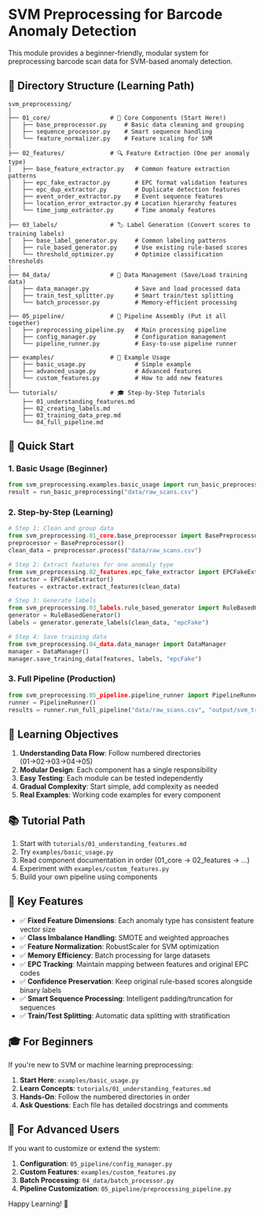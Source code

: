 # SVM Preprocessing for Barcode Anomaly Detection

This module provides a beginner-friendly, modular system for preprocessing barcode scan data for SVM-based anomaly detection.

## 📁 Directory Structure (Learning Path)

```
svm_preprocessing/
│
├── 01_core/                 # 🧠 Core Components (Start Here!)
│   ├── base_preprocessor.py     # Basic data cleaning and grouping
│   ├── sequence_processor.py    # Smart sequence handling
│   └── feature_normalizer.py    # Feature scaling for SVM
│
├── 02_features/             # 🔍 Feature Extraction (One per anomaly type)
│   ├── base_feature_extractor.py   # Common feature extraction patterns
│   ├── epc_fake_extractor.py       # EPC format validation features
│   ├── epc_dup_extractor.py        # Duplicate detection features
│   ├── event_order_extractor.py    # Event sequence features
│   ├── location_error_extractor.py # Location hierarchy features
│   └── time_jump_extractor.py      # Time anomaly features
│
├── 03_labels/               # 🏷️ Label Generation (Convert scores to training labels)
│   ├── base_label_generator.py     # Common labeling patterns
│   ├── rule_based_generator.py     # Use existing rule-based scores
│   └── threshold_optimizer.py      # Optimize classification thresholds
│
├── 04_data/                 # 💾 Data Management (Save/Load training data)
│   ├── data_manager.py             # Save and load processed data
│   ├── train_test_splitter.py      # Smart train/test splitting
│   └── batch_processor.py          # Memory-efficient processing
│
├── 05_pipeline/             # 🚀 Pipeline Assembly (Put it all together)
│   ├── preprocessing_pipeline.py   # Main processing pipeline
│   ├── config_manager.py           # Configuration management
│   └── pipeline_runner.py          # Easy-to-use pipeline runner
│
├── examples/                # 📖 Example Usage
│   ├── basic_usage.py              # Simple example
│   ├── advanced_usage.py           # Advanced features
│   └── custom_features.py          # How to add new features
│
└── tutorials/               # 🎓 Step-by-Step Tutorials
    ├── 01_understanding_features.md
    ├── 02_creating_labels.md
    ├── 03_training_data_prep.md
    └── 04_full_pipeline.md
```

## 🚀 Quick Start

### 1. Basic Usage (Beginner)
```python
from svm_preprocessing.examples.basic_usage import run_basic_preprocessing
result = run_basic_preprocessing("data/raw_scans.csv")
```

### 2. Step-by-Step (Learning)
```python
# Step 1: Clean and group data
from svm_preprocessing.01_core.base_preprocessor import BasePreprocessor
preprocessor = BasePreprocessor()
clean_data = preprocessor.process("data/raw_scans.csv")

# Step 2: Extract features for one anomaly type
from svm_preprocessing.02_features.epc_fake_extractor import EPCFakeExtractor
extractor = EPCFakeExtractor()
features = extractor.extract_features(clean_data)

# Step 3: Generate labels
from svm_preprocessing.03_labels.rule_based_generator import RuleBasedGenerator
generator = RuleBasedGenerator()
labels = generator.generate_labels(clean_data, "epcFake")

# Step 4: Save training data
from svm_preprocessing.04_data.data_manager import DataManager
manager = DataManager()
manager.save_training_data(features, labels, "epcFake")
```

### 3. Full Pipeline (Production)
```python
from svm_preprocessing.05_pipeline.pipeline_runner import PipelineRunner
runner = PipelineRunner()
results = runner.run_full_pipeline("data/raw_scans.csv", "output/svm_training")
```

## 🎯 Learning Objectives

1. **Understanding Data Flow**: Follow numbered directories (01→02→03→04→05)
2. **Modular Design**: Each component has a single responsibility
3. **Easy Testing**: Each module can be tested independently
4. **Gradual Complexity**: Start simple, add complexity as needed
5. **Real Examples**: Working code examples for every component

## 📚 Tutorial Path

1. Start with `tutorials/01_understanding_features.md`
2. Try `examples/basic_usage.py`
3. Read component documentation in order (01_core → 02_features → ...)
4. Experiment with `examples/custom_features.py`
5. Build your own pipeline using components

## 🔧 Key Features

- ✅ **Fixed Feature Dimensions**: Each anomaly type has consistent feature vector size
- ✅ **Class Imbalance Handling**: SMOTE and weighted approaches
- ✅ **Feature Normalization**: RobustScaler for SVM optimization
- ✅ **Memory Efficiency**: Batch processing for large datasets
- ✅ **EPC Tracking**: Maintain mapping between features and original EPC codes
- ✅ **Confidence Preservation**: Keep original rule-based scores alongside binary labels
- ✅ **Smart Sequence Processing**: Intelligent padding/truncation for sequences
- ✅ **Train/Test Splitting**: Automatic data splitting with stratification

## 🎓 For Beginners

If you're new to SVM or machine learning preprocessing:

1. **Start Here**: `examples/basic_usage.py`
2. **Learn Concepts**: `tutorials/01_understanding_features.md`
3. **Hands-On**: Follow the numbered directories in order
4. **Ask Questions**: Each file has detailed docstrings and comments

## 🚀 For Advanced Users

If you want to customize or extend the system:

1. **Configuration**: `05_pipeline/config_manager.py`
2. **Custom Features**: `examples/custom_features.py`
3. **Batch Processing**: `04_data/batch_processor.py`
4. **Pipeline Customization**: `05_pipeline/preprocessing_pipeline.py`

Happy Learning! 🎉